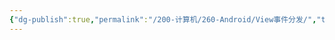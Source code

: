 ```yaml
---
{"dg-publish":true,"permalink":"/200-计算机/260-Android/View事件分发/","tags":["Android/View"],"noteIcon":""}
---
```


